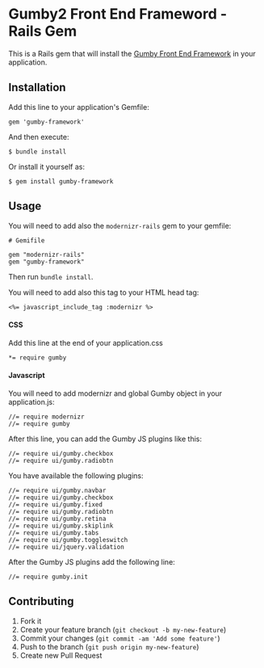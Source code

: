# Gumby2 Front End Frameword - Rails Gem

This is a Rails gem that will install the [Gumby Front End Framework](http://gumbyframework.com/) in your application.

## Installation

Add this line to your application's Gemfile:

    gem 'gumby-framework'

And then execute:

    $ bundle install

Or install it yourself as:

    $ gem install gumby-framework

## Usage

You will need to add also the <code>modernizr-rails</code> gem to your gemfile:

	# Gemifile
	
	gem "modernizr-rails"
	gem "gumby-framework"
	
Then run <code>bundle install</code>.

You will need to add also this tag to your HTML head tag:

	<%= javascript_include_tag :modernizr %>
	
#### CSS

Add this line at the end of your application.css

	*= require gumby
	
#### Javascript


You will need to add modernizr and global Gumby object in your application.js:

	//= require modernizr
	//= require gumby
	
After this line, you can add the Gumby JS plugins like this:

	//= require ui/gumby.checkbox
	//= require ui/gumby.radiobtn
	
You have available the following plugins:

	//= require ui/gumby.navbar
	//= require ui/gumby.checkbox
	//= require ui/gumby.fixed
	//= require ui/gumby.radiobtn
	//= require ui/gumby.retina
	//= require ui/gumby.skiplink
	//= require ui/gumby.tabs
	//= require ui/gumby.toggleswitch
	//= require ui/jquery.validation

After the Gumby JS plugins add the following line:
        
	//= require gumby.init

## Contributing

1. Fork it
2. Create your feature branch (`git checkout -b my-new-feature`)
3. Commit your changes (`git commit -am 'Add some feature'`)
4. Push to the branch (`git push origin my-new-feature`)
5. Create new Pull Request
